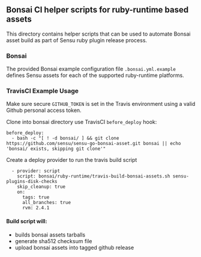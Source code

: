 ## Bonsai CI helper scripts for ruby-runtime based assets

This directory contains helper scripts that can be used to automate Bonsai asset build as part of Sensu ruby plugin release process.

### Bonsai 
The provided Bonsai example configuration file `.bonsai.yml.example` defines Sensu assets for each of the supported ruby-runtime platforms.

### TravisCI Example Usage

Make sure secure `GITHUB_TOKEN` is set in the Travis environment using a valid Github personal access token.

Clone into bonsai directory use TravisCI `before_deploy` hook:
```
before_deploy:
  - bash -c "[ ! -d bonsai/ ] && git clone https://github.com/sensu/sensu-go-bonsai-asset.git bonsai || echo 'bonsai/ exists, skipping git clone'"
```

Create a deploy provider to run the travis build script
```
  - provider: script
    script: bonsai/ruby-runtime/travis-build-bonsai-assets.sh sensu-plugins-disk-checks
    skip_cleanup: true
    on:
      tags: true
      all_branches: true
      rvm: 2.4.1

```

#### Build script will:

* builds bonsai assets tarballs
* generate sha512 checksum file
* upload bonsai assets into tagged github release

